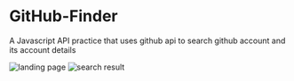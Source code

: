 # GitHub-Finder
A Javascript API practice that uses github api to search github account and its account details

![landing page]("1.png")
![search result]("2.png")
